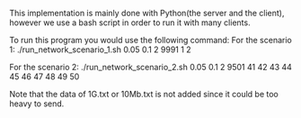 This implementation is mainly done with Python(the server and the client), however we use a bash script in order to run it with many clients. 

To run this program you would use the following command:
For the scenario 1:
./run_network_scenario_1.sh 0.05 0.1 2 9991 1 2

For the scenario 2:
./run_network_scenario_2.sh 0.05 0.1 2 9501 41 42 43 44 45 46 47 48 49 50

Note that the data of 1G.txt or 10Mb.txt is not added since it could be too heavy to send.